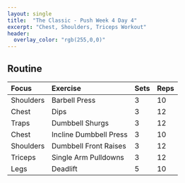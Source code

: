 ```yaml
---
layout: single
title:  "The Classic - Push Week 4 Day 4"
excerpt: "Chest, Shoulders, Triceps Workout"
header:
  overlay_color: "rgb(255,0,0)"
---
```


## Routine

| Focus | Exercise | Sets | Reps |
|:-|:-|:-|:-|
|Shoulders|Barbell Press|3|10|
|Chest|Dips|3|12|
|Traps|Dumbbell Shurgs|3|12|
|Chest|Incline Dumbbell Press|3|10|
|Shoulders|Dumbbell Front Raises|3|12|
|Triceps|Single Arm Pulldowns|3|12|
|Legs|Deadlift|5|10|
